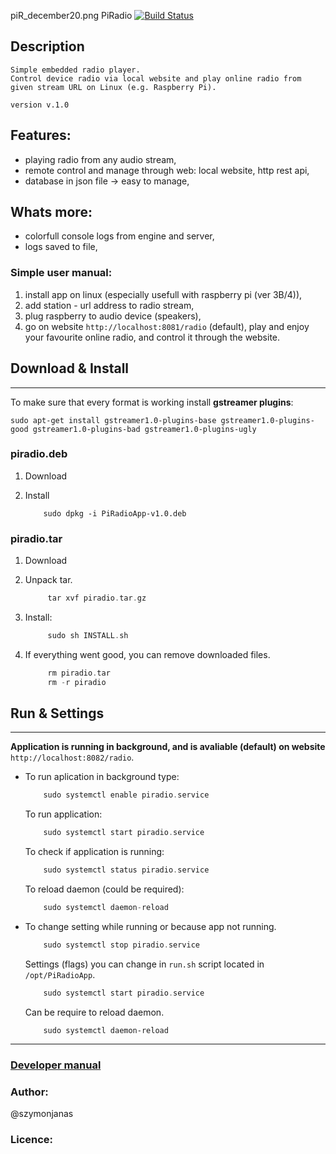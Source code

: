 piR_december20.png  PiRadio
[![Build Status](https://travis-ci.com/PiRadioApp/PiRadioApp.svg?branch=master)](https://travis-ci.com/PiRadioApp/PiRadioApp)
## Description
```
Simple embedded radio player.
Control device radio via local website and play online radio from given stream URL on Linux (e.g. Raspberry Pi).
```
```
version v.1.0
```

## Features:
- playing radio from any audio stream,
- remote control and manage through web: local website, http rest api, 
- database in json file -> easy to manage,

## Whats more:
- colorfull console logs from engine and server,
- logs saved to file,

### Simple user manual:
1. install app on linux (especially usefull with raspberry pi (ver 3B/4)),
2. add station - url address to radio stream,
3. plug raspberry to audio device (speakers),
4. go on website `http://localhost:8081/radio` (default), play and enjoy your favourite online radio, and control it through the website.

## Download & Install
---
To make sure that every format is working install **gstreamer plugins**:
```
sudo apt-get install gstreamer1.0-plugins-base gstreamer1.0-plugins-good gstreamer1.0-plugins-bad gstreamer1.0-plugins-ugly
```
### piradio.deb

1. Download
   <!-- TODO -->

2. Install
    ```
        sudo dpkg -i PiRadioApp-v1.0.deb
    ```

### piradio.tar
1. Download
   <!-- TODO -->

2. Unpack tar. 
   ```Cpp
        tar xvf piradio.tar.gz
   ```
3. Install:
   ```Cpp
        sudo sh INSTALL.sh
   ```
4. If everything went good, you can remove downloaded files.
   ```Cpp
        rm piradio.tar
        rm -r piradio 
   ```

## Run & Settings
---
**Application is running in background, and is avaliable (default) on website** `http://localhost:8082/radio`. 
- To run aplication in background type:
    ```Cpp
        sudo systemctl enable piradio.service
    ```
    To run application:
    ```Cpp
        sudo systemctl start piradio.service
    ```
    To check if application is running:
    ```Cpp
        sudo systemctl status piradio.service
    ```
    To reload daemon (could be required):
    ```Cpp
        sudo systemctl daemon-reload
    ```
- To change setting while running or because app not running.
    ```Cpp
        sudo systemctl stop piradio.service
    ```
    Settings (flags) you can change in `run.sh` script located in `/opt/PiRadioApp`.
    ```Cpp
        sudo systemctl start piradio.service
    ```
    Can be require to reload daemon.
    ```
        sudo systemctl daemon-reload
    ```
    
--- 

### [Developer manual](docs/developer_manual.md)

### Author:
@szymonjanas

### Licence:
<!-- TODO -->
